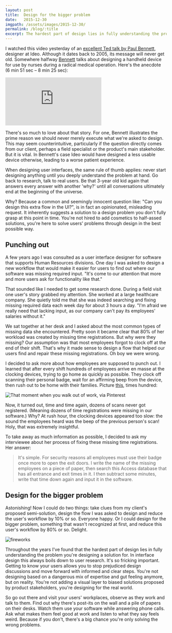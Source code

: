 ```yaml
---
layout: post
title:  Design for the bigger problem
date:   2015-12-30
imgpath: /assets/images/2015-12-30/
permalink: /blog/:title
excerpt: The hardest part of design lies in fully understanding the problem you're designing a solution for. In interface design this always boils down to user research. It's so fricking important.
---
```

I watched this video yesterday of an [excellent Ted talk by Paul Bennett](https://www.youtube.com/watch?v=7g0O003kufA), designer at Ideo. Although it dates back to 2005, its message will never get old. Somewhere halfway [Bennett](https://www.ideo.com/people/paul-bennett) talks about designing a handheld device for use by nurses during a radical medical operation. Here's the anecdote (6&nbsp;min&nbsp;51&nbsp;sec – 8&nbsp;min&nbsp;25&nbsp;sec):

<div class="o-media-container o-media-container--4-3">
    <iframe class="o-media-container__media" src="https://www.youtube.com/embed/7g0O003kufA?controls=1" frameborder="0" allowfullscreen></iframe>
</div>

There's so much to love about that story. For one, Bennett illustrates the prime reason we should never merely execute what we're asked to design. This may seem counterintuitive, particularly if the question directly comes from our client, perhaps a field specialist or the product's main stakeholder. But it is vital. In Bennett's case Ideo would have designed a less usable device otherwise, leading to a worse patient experience.

When designing user interfaces, the same rule of thumb applies: never start designing anything until you deeply understand the problem at hand. Go back to research, talk to real users. Be that 3-year old kid again that answers every answer with another 'why?' until all conversations ultimately end at the beginning of the universe.

Why? Because a common and seemingly innocent question like: "Can you design this extra flow in the UI?", is in fact an opinionated, misleading request. It inherently suggests a solution to a design problem you don't fully grasp at this point in time. You're not hired to add cosmetics to half-assed solutions, you're here to solve users' problems through design in the best possible way.

## Punching out

A few years ago I was consulted as a user interface designer for software that supports Human Resources divisions. One day I was asked to design a new workflow that would make it easier for users to find out where our software was missing required input. "It's come to our attention that more and more users ask for functionality like that."

That sounded like I needed to get some research done. During a field visit one user's story grabbed my attention. She worked at a large healthcare company. She quietly told me that she was indeed searching and fixing missing required data each week day for about 3 hours a day. "I'm afraid we really need that lacking input, as our company can't pay its employees' salaries without it."

We sat together at her desk and I asked about the most common types of missing data she encountered. Pretty soon it became clear that 80% of her workload was created by missing time registrations. But why were they missing? Our assumption was that most employees forgot to clock off at the end of their shift. That's why it made sense to design a flow that helped our users find and repair these missing registrations. Oh boy we were wrong.

I decided to ask more about how employees are supposed to punch out. I learned that after every shift hundreds of employees arrive en masse at the clocking devices, trying to go home as quickly as possible. They clock off scanning their personal badge, wait for an affirming beep from the device, then rush out to be home with their families. Picture [this](https://www.pinterest.com/pin/294352525616344456/), times hundred:

![That moment when you walk out of work, via Pinterest]({{site.baseurl}}{{page.imgpath}}that-moment.jpg)

Now, it turned out, time and time again, dozens of scans never got registered. (Meaning dozens of time registrations were missing in our software.) Why? At rush hour, the clocking devices appeared too slow: the sound the employees heard was the beep of the previous person's scan! Holy, that was extremely insightful.

To take away as much information as possible, I decided to ask my interviewee about her process of fixing these missing time registrations. Her answer:

> It's simple. For security reasons all employees must use their badge once more to open the exit doors. I write the name of the missing employees on a piece of paper, then search this Access database that has all entrance and exit times in it. I then subtract some minutes, write that time down again and input it in the software.

## Design for the bigger problem

Astonishing! Now I could do two things: take clues from my client's proposed semi-solution, design the flow I was asked to design and reduce the user's workflow by 10% or so. Everyone happy. Or I could design for the bigger problem, something that wasn't recognized at first, and reduce this user's workflow by 80% or so. Delight.

![fireworks]({{site.baseurl}}{{page.imgpath}}fireworks.gif)

Throughout the years I've found that the hardest part of design lies in fully understanding the problem you're designing a solution for. In interface design this always boils down to user research. It's so fricking important. Getting to know your users allows you to stop prejudiced design discussions and move forward with informed and clear steps. You're not designing based on a dangerous mix of expertise and gut feeling anymore, but on reality. You're not adding a visual layer to biased solutions proposed by product stakeholders, you're designing for the real world.

So go out there and visit your users' workplaces, observe as they work and talk to them. Find out why there's post-its on the wall and a pile of papers on their desks. Watch them use your software while answering phone calls. Ask what makes them feel good at work and listen to what they say feels weird. Because if you don't, there's a big chance you're only solving the wrong problems.
